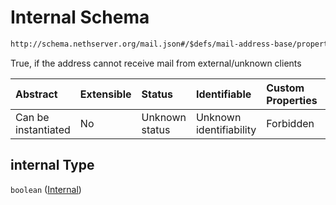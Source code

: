 # Internal Schema

```txt
http://schema.nethserver.org/mail.json#/$defs/mail-address-base/properties/internal
```

True, if the address cannot receive mail from external/unknown clients

| Abstract            | Extensible | Status         | Identifiable            | Custom Properties | Additional Properties | Access Restrictions | Defined In                                      |
| :------------------ | :--------- | :------------- | :---------------------- | :---------------- | :-------------------- | :------------------ | :---------------------------------------------- |
| Can be instantiated | No         | Unknown status | Unknown identifiability | Forbidden         | Allowed               | none                | [mail.json\*](mail.json "open original schema") |

## internal Type

`boolean` ([Internal](mail-defs-base-mail-address-schema-properties-internal.md))
